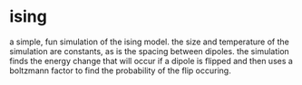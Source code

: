 # ising

a simple, fun simulation of the ising model. the size and temperature of the simulation are constants, as is the spacing between dipoles. the simulation finds the energy change that will occur if a dipole is flipped and then uses a boltzmann factor to find the probability of the flip occuring.

